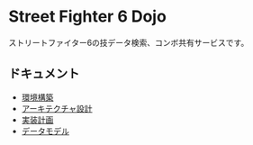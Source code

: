 # Street Fighter 6 Dojo

ストリートファイター6の技データ検索、コンボ共有サービスです。

## ドキュメント

- [環境構築](./00_setup.md)
- [アーキテクチャ設計](./01_architecture.md)
- [実装計画](./02_impl_plan.md)
- [データモデル](./03_data_model.md)
